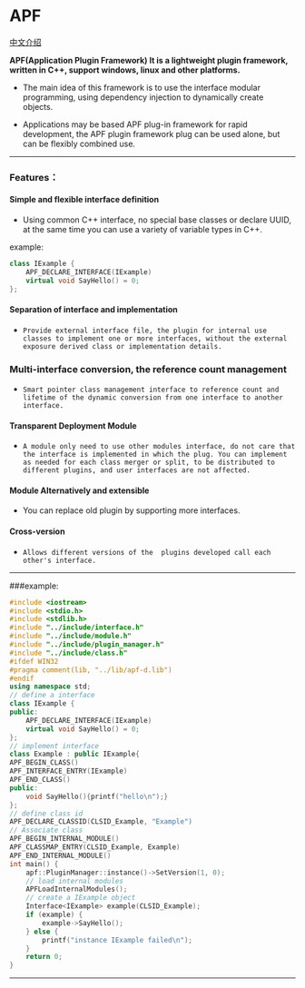 
# APF
[中文介绍](https://github.com/paulzql/apf/blob/master/README.zh_CN.md)

 **APF(Application Plugin Framework) It is a lightweight plugin framework, written in C++, support windows, linux and other platforms.**
 
* The main idea of this framework is to use the interface modular programming, using dependency injection to dynamically create objects.
    
* Applications may be based APF plug-in framework for rapid development, the APF plugin framework plug can be used alone, but can be flexibly combined use.

---------------------------------------
### Features：

#### Simple and flexible interface definition
 *    Using common C++ interface, no special base classes or declare UUID, at the same time you can use a variety of variable types in C++. 

example:
```cpp
class IExample {
    APF_DECLARE_INTERFACE(IExample)
    virtual void SayHello() = 0;  
};
```

#### Separation of interface and implementation
 *     Provide external interface file, the plugin for internal use classes to implement one or more interfaces, without the external exposure derived class or implementation details. 

### Multi-interface conversion, the reference count management 
 *     Smart pointer class management interface to reference count and lifetime of the dynamic conversion from one interface to another interface.

#### Transparent Deployment Module
 *     A module only need to use other modules interface, do not care that the interface is implemented in which the plug. You can implement as needed for each class merger or split, to be distributed to different plugins, and user interfaces are not affected.

#### Module Alternatively and extensible 
 *  You can replace old plugin by supporting more interfaces.

#### Cross-version 
 *     Allows different versions of the  plugins developed call each other's interface.

----------------------------------------------
###example:
```cpp
#include <iostream>
#include <stdio.h>
#include <stdlib.h>
#include "../include/interface.h"
#include "../include/module.h"
#include "../include/plugin_manager.h"
#include "../include/class.h"
#ifdef WIN32
#pragma comment(lib, "../lib/apf-d.lib")
#endif
using namespace std;
// define a interface
class IExample {
public:
    APF_DECLARE_INTERFACE(IExample)
    virtual void SayHello() = 0;
};
// implement interface
class Example : public IExample{
APF_BEGIN_CLASS()
APF_INTERFACE_ENTRY(IExample)
APF_END_CLASS()
public:
    void SayHello(){printf("hello\n");}
};
// define class id
APF_DECLARE_CLASSID(CLSID_Example, "Example")
// Associate class
APF_BEGIN_INTERNAL_MODULE()
APF_CLASSMAP_ENTRY(CLSID_Example, Example)
APF_END_INTERNAL_MODULE()
int main() {
    apf::PluginManager::instance()->SetVersion(1, 0);
    // load internal modules
    APFLoadInternalModules();
    // create a IExample object
    Interface<IExample> example(CLSID_Example);
    if (example) {
        example->SayHello();
    } else {
        printf("instance IExample failed\n");
    }
    return 0;
}
```
--------------------------------------------

